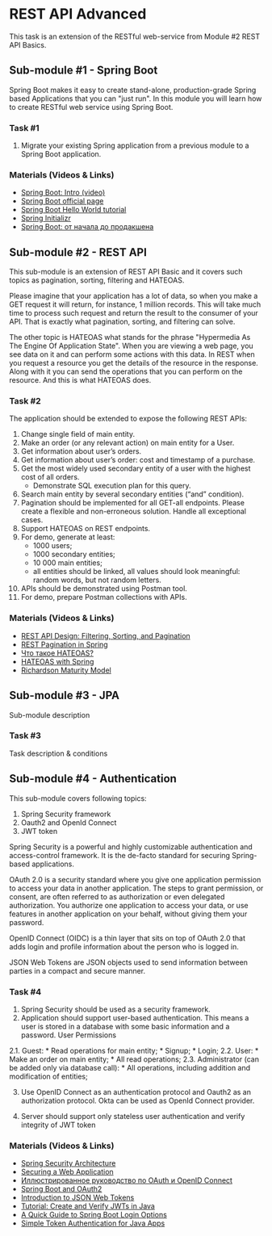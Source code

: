 # REST API Advanced
This task is an extension of the RESTful web-service from Module #2 REST API Basics.

## Sub-module #1 - Spring Boot
Spring Boot makes it easy to create stand-alone, production-grade Spring based Applications that you can "just run". 
In this module you will learn how to create RESTful web service using Spring Boot. 

### Task #1
1. Migrate your existing Spring application from a previous module to a Spring Boot application.

### Materials (Videos & Links)
* [Spring Boot: Intro (video)](https://videoportal.epam.com/video/6Rn164or)
* [Spring Boot official page](https://spring.io/projects/spring-boot/)
* [Spring Boot Hello World tutorial](https://spring.io/guides/gs/rest-service/)
* [Spring Initializr](https://start.spring.io/)
* [Spring Boot: от начала до продакшена](https://habr.com/ru/post/257223/)


## Sub-module #2 - REST API
This sub-module is an extension of REST API Basic and it covers such topics as pagination, sorting, filtering and HATEOAS.

Please imagine that your application has a lot of data, so when you make a GET request it will return, for instance, 1 million records. 
This will take much time to process such request and return the result to the consumer of your API. 
That is exactly what pagination, sorting, and filtering can solve.

The other topic is HATEOAS what stands for the phrase "Hypermedia As The Engine Of Application State". 
When you are viewing a web page, you see data on it and can perform some actions with this data. 
In REST when you request a resource you get the details of the resource in the response. 
Along with it you can send the operations that you can perform on the resource. 
And this is what HATEOAS does.

### Task #2
The application should be extended to expose the following REST APIs:
1. Change single field of main entity.
2. Make an order (or any relevant action) on main entity for a User.
3. Get information about user’s orders.
4. Get information about user’s order: cost and timestamp of a purchase.
5. Get the most widely used secondary entity of a user with the highest cost of all orders. 
    * Demonstrate SQL execution plan for this query.
6. Search main entity by several secondary entities (“and” condition).
7. Pagination should be implemented for all GET-all endpoints. Please create a flexible and non-erroneous solution. Handle all exceptional cases.
8. Support HATEOAS on REST endpoints.
9. For demo, generate at least:
    * 1000 users;
    * 1000 secondary entities;
    * 10 000 main entities;
    * all entities should be linked, all values should look meaningful: random words, but not random letters. 
10. APIs should be demonstrated using Postman tool. 
11. For demo, prepare Postman collections with APIs.

### Materials (Videos & Links)
* [REST API Design: Filtering, Sorting, and Pagination](https://www.moesif.com/blog/technical/api-design/REST-API-Design-Filtering-Sorting-and-Pagination/)
* [REST Pagination in Spring](https://www.baeldung.com/rest-api-pagination-in-spring/)
* [Что такое HATEOAS?](https://habr.com/ru/post/483328/)
* [HATEOAS with Spring](https://spring.io/guides/gs/rest-hateoas/)
* [Richardson Maturity Model](https://martinfowler.com/articles/richardsonMaturityModel.html)


## Sub-module #3 - JPA

Sub-module description

### Task #3

Task description & conditions


## Sub-module #4 - Authentication

This sub-module covers following topics:
1. Spring Security framework
2. Oauth2 and OpenId Connect
3. JWT token

Spring Security is a powerful and highly customizable authentication and access-control framework.
It is the de-facto standard for securing Spring-based applications.

OAuth 2.0 is a security standard where you give one application permission to access your data in another application.
The steps to grant permission, or consent, are often referred to as authorization or even delegated authorization.
You authorize one application to access your data, or use features in another application on your behalf, without giving them your password.

OpenID Connect (OIDC) is a thin layer that sits on top of OAuth 2.0 that adds login and profile information about the person who is logged in.

JSON Web Tokens are JSON objects used to send information between parties in a compact and secure manner.

### Task #4
1. Spring Security should be used as a security framework.
2. Application should support user-based authentication. This means a user is stored in a database with some basic information and a password.
User Permissions

2.1. Guest:
    * Read operations for main entity;
    * Signup;
    * Login;
2.2. User:
    * Make an order on main entity;
    * All read operations;
2.3. Administrator (can be added only via database call):
    * All operations, including addition and modification of entities;

3. Use OpenID Connect as an authentication protocol and Oauth2 as an authorization protocol.
Okta can be used as OpenId Connect provider.

4. Server should support only stateless user authentication and verify integrity of JWT token

### Materials (Videos & Links)

* [Spring Security Architecture](https://spring.io/guides/topicals/spring-security-architecture)
* [Securing a Web Application](https://spring.io/guides/gs/securing-web/)
* [Иллюстрированное руководство по OAuth и OpenID Connect](https://habr.com/ru/company/flant/blog/475942/)
* [Spring Boot and OAuth2](https://spring.io/guides/tutorials/spring-boot-oauth2/)
* [Introduction to JSON Web Tokens](https://jwt.io/introduction/)
* [Tutorial: Create and Verify JWTs in Java](https://developer.okta.com/blog/2018/10/31/jwts-with-java)
* [A Quick Guide to Spring Boot Login Options](https://developer.okta.com/blog/2019/05/15/spring-boot-login-options)
* [Simple Token Authentication for Java Apps](https://developer.okta.com/blog/2018/10/16/token-auth-for-java)





